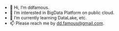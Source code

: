 - 👋 Hi, I’m ddfamous.
- 👀 I’m interested in BigData Platform on public cloud.
- 🌱 I’m currently learning DataLake, etc.
- 📫 Please reach me by dd.famous@gmail.com.
